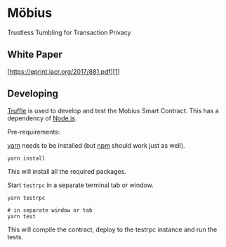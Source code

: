 # Möbius

Trustless Tumbling for Transaction Privacy

## White Paper

[https://eprint.iacr.org/2017/881.pdf][1]


## Developing

[Truffle][2] is used to develop and test the Mobius Smart Contract. This has a dependency of [Node.js][3].

Pre-requirements:

[yarn][4] needs to be installed (but [npm][5] should work just as well).

    yarn install

This will install all the required packages.

Start `testrpc` in a separate terminal tab or window.

    yarn testrpc
    
    # in separate window or tab
    yarn test

This will compile the contract, deploy to the testrpc instance and run the tests. 

[1]: https://eprint.iacr.org/2017/881.pdf
[2]: http://truffleframework.com/
[3]: https://nodejs.org/
[4]: https://yarnpkg.com/en/docs/install
[5]: https://docs.npmjs.com/getting-started/installing-node
